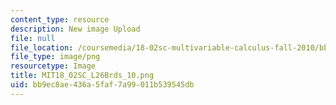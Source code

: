 ```yaml
---
content_type: resource
description: New image Upload
file: null
file_location: /coursemedia/18-02sc-multivariable-calculus-fall-2010/bb9ec8ae436a5faf7a99011b539545db_MIT18_02SC_L26Brds_10.png
file_type: image/png
resourcetype: Image
title: MIT18_02SC_L26Brds_10.png
uid: bb9ec8ae-436a-5faf-7a99-011b539545db
---
```

